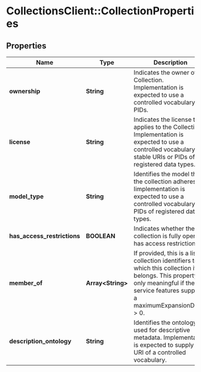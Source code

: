 # CollectionsClient::CollectionProperties

## Properties
Name | Type | Description | Notes
------------ | ------------- | ------------- | -------------
**ownership** | **String** | Indicates the owner of the Collection. Implementation is expected to use a controlled vocabulary or PIDs. | 
**license** | **String** | Indicates the license that applies to the Collection. Implementation is expected to use a controlled vocabulary, stable URIs or PIDs of registered data types.  | 
**model_type** | **String** | Identifies the model that the collection adheres to. Iimplementation is expected to use a controlled vocabulary, or PIDs of registered data types.  | 
**has_access_restrictions** | **BOOLEAN** | Indicates whether the collection is fully open or has access restrictions.  | [default to false]
**member_of** | **Array&lt;String&gt;** | If provided, this is a list of collection identifiers to which this collection itself belongs. This property is only meaningful if the service features supports a  maximumExpansionDepth &gt; 0. | [optional] 
**description_ontology** | **String** | Identifies the ontology used for descriptive metadata. Implementation is expected to supply the URI of a controlled vocabulary. | 



